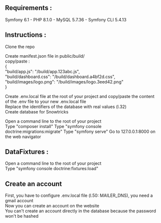 ## Requirements :
Symfony 6.1 - PHP 8.1.0 - MySQL 5.7.36 - Symfony CLI 5.4.13

## Instructions : 
Clone the repo

Create manifest.json file in public/build/  
copy/paste :  
{  
  "build/app.js": "/build/app.123abc.js",  
  "build/dashboard.css": "/build/dashboard.a4bf2d.css",  
  "build/images/logo.png": "/build/images/logo.3eed42.png"  
}  

Create .env.local file at the root of your project and copy/paste the content of the .env file to your new .env.local file  
Replace the identifiers of the database with real values (l.32)  
Create database for Snowtricks 

Open a command line to the root of your project  
Type "composer install"
Type "symfony console doctrine:migrations:migrate"
Type "symfony serve"
Go to 127.0.0.1:8000 on the web navigator

## DataFixtures : 
Open a command line to the root of your project  
Type "symfony console doctrine:fixtures:load"  

## Create an account  
First, you have to configure .env.local file (l.50: MAILER_DNS), you need a gmail account  
Now you can create an account on the website  
You can't create an account directly in the database because the password won't be hashed  
